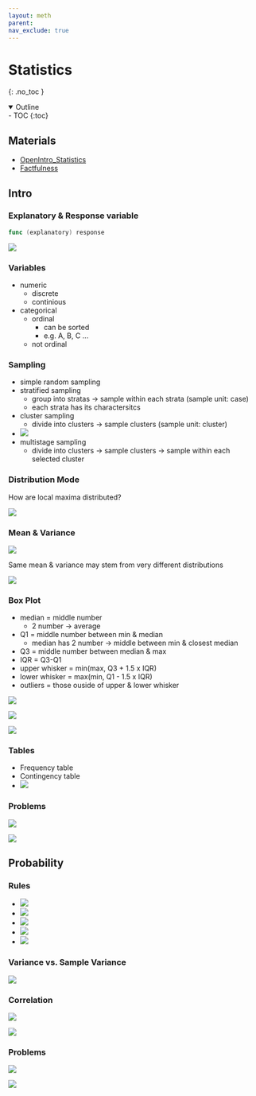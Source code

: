 ```yaml
---
layout: meth
parent: 
nav_exclude: true
---
```


# Statistics
{: .no_toc }

<details open markdown="block">
  <summary>
    Outline
  </summary>
- TOC
{:toc}
</details>

## Materials

- [OpenIntro_Statistics](OpenIntro_Statistics.pdf)
- [Factfulness](Factfulness.pdf)

## Intro

### Explanatory & Response variable

```go
func (explanatory) response
```

![](https://i.imgur.com/Ac8pFn0.png)

### Variables

- numeric
	- discrete
	- continious
- categorical
	- ordinal
		- can be sorted
		- e.g. A, B, C ...
	- not ordinal

### Sampling

- simple random sampling
- stratified sampling
	- group into stratas -> sample within each strata (sample unit: case)
	- each strata has its charactersitcs
- cluster sampling
	- divide into clusters -> sample clusters (sample unit: cluster)
- ![](https://i.imgur.com/IhuNKNE.png)
- multistage sampling
	- divide into clusters -> sample clusters -> sample within each selected cluster

### Distribution Mode

How are local maxima distributed?

![](https://i.imgur.com/vCnbAfp.png)

### Mean & Variance

![](https://i.imgur.com/2znHHRs.png)

Same mean & variance may stem from very different distributions

![](https://i.imgur.com/lftwzdZ.png)


### Box Plot

- median = middle number
	- 2 number -> average
- Q1 = middle number between min & median
	- median has 2 number -> middle between min & closest median
- Q3 = middle number between median & max
- IQR = Q3-Q1
- upper whisker = min(max, Q3 + 1.5 x IQR)
- lower whisker = max(min, Q1 - 1.5 x IQR)
- outliers = those ouside of upper & lower whisker

![](https://i.imgur.com/LRKVF1z.png)

![](https://i.imgur.com/Ig7GgLi.png)

![](https://i.imgur.com/2szm57v.png)

### Tables

- Frequency table
- Contingency table
- ![](https://i.imgur.com/oK7iZcp.png)


### Problems

![](https://i.imgur.com/Qj4svwx.jpg)

![](https://i.imgur.com/36szGKv.png)

## Probability

### Rules
- ![](https://i.imgur.com/5a4x3e1.png)
- ![](https://i.imgur.com/on9uchv.png)
- ![](https://i.imgur.com/qfuTErf.png)
- ![](https://i.imgur.com/vwPEhUK.png)
- ![](https://i.imgur.com/aIqsXcu.png)

### Variance vs. Sample Variance

![](https://i.imgur.com/tMXNIMc.png)

### Correlation

![](https://i.imgur.com/JB5qO1A.png)

![](https://i.imgur.com/YH9daeR.png)

### Problems

![](https://i.imgur.com/nfdpxIS.png)

![](https://i.imgur.com/nxsb9w7.png)

